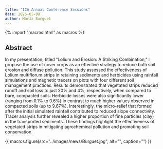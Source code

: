 ```yaml
---
title: "ICA Annual Conference Sessions"
date: 2025-05-08
author: María Burguet
---
```


{% import "macros.html" as macros %}


## Abstract

In my presentation, titled “Lolium and Erosion: A Striking Combination,” I propose the use of cover crops as an effective strategy to reduce both soil erosion and diffuse pollution.
This study assessed the effectiveness of Lolium multiflorum strips in retaining sediments and herbicides using rainfall simulations and magnetic tracers on plots with four different soil management practices. Results demonstrated that vegetated strips reduced runoff and soil loss to just 20% and 4%, respectively, when compared to bare, compacted soils. Herbicide losses were also significantly lower (ranging from 0.1% to 0.6%) in contrast to much higher values observed in compacted soils (up to 9.67%). Interestingly, the micro-relief that formed after the initial simulated rainfall contributed to reduced slope connectivity. Tracer analysis further revealed a higher proportion of fine particles (clay) in the transported sediments. These findings highlight the effectiveness of vegetated strips in mitigating agrochemical pollution and promoting soil conservation.


{{ macros.figure(src="../images/news/Burguet.jpg", alt="", caption="") }}
